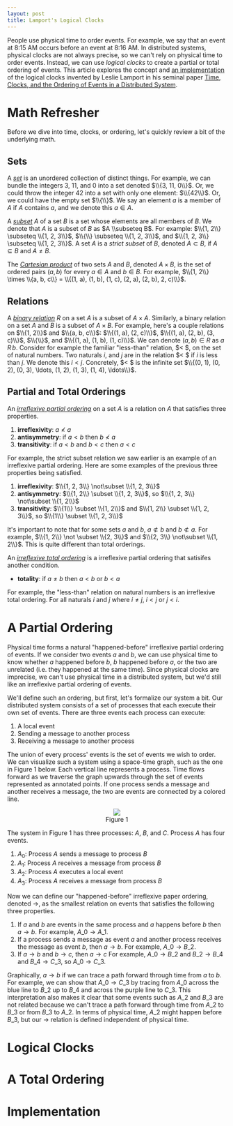 ```yaml
---
layout: post
title: Lamport's Logical Clocks
---
```


People use physical time to order events. For example, we say that an event at
8:15 AM occurs before an event at 8:16 AM. In distributed systems, physical
clocks are not always precise, so we can't rely on physical time to order
events. Instead, we can use *logical clocks* to create a partial or total
ordering of events. This article explores the concept and [an
implementation][mwhittaker-clocks] of the logical clocks invented by Leslie
Lamport in his seminal paper [Time, Clocks, and the Ordering of Events in a
Distributed System][lamport-paper].

# Math Refresher #
Before we dive into time, clocks, or ordering, let's quickly review a bit of
the underlying math.

## Sets ##
A [*set*][wiki-set] is an unordered collection of distinct things. For example,
we can bundle the integers 3, 11, and 0 into a set denoted $\\{3, 11, 0\\}$.
Or, we could throw the integer 42 into a set with only one element: $\\{42\\}$.
Or, we could have the empty set $\\{\\}$. We say an element $a$ is a member of
$A$ if $A$ contains $a$, and we denote this $a \in A$.

A [*subset*][wiki-subset] $A$ of a set $B$ is a set whose elements are all
members of $B$. We denote that $A$ is a subset of $B$ as $A \\subseteq B$. For
example: $\\{1, 2\\} \subseteq \\{1, 2, 3\\}$, $\\{\\} \subseteq \\{1, 2,
3\\}$, and $\\{1, 2, 3\\} \subseteq \\{1, 2, 3\\}$. A set $A$ is a *strict
subset* of $B$, denoted $A \subset B$, if $A \subseteq B$ and $A \neq B$.

The [*Cartesian product*][wiki-cartesian-product] of two sets $A$ and $B$,
denoted $A \times B$, is the set of ordered pairs $(a, b)$ for every $a \in A$
and $b \in B$. For example, $\\{1, 2\\} \times \\{a, b, c\\} = \\{(1, a), (1,
b), (1, c), (2, a), (2, b), 2, c)\\}$.

## Relations ##
A [*binary relation*][wiki-relation] $R$ on a set $A$ is a subset of $A \times
A$. Similarly, a binary relation on a set $A$ and $B$ is a subset of $A \times
B$. For example, here's a couple relations on $\\{1, 2\\}$ and $\\{a, b, c\\}$:
$\\{(1, a), (2, c)\\}$, $\\{(1, a), (2, b), (3, c)\\}$, $\\{\\}$, and $\\{(1,
a), (1, b), (1, c)\\}$. We can denote $(a, b) \in R$ as $a\,R\,b$.  Consider
for example the familiar "less-than" relation, $< $, on the set of natural
numbers. Two naturals $i$, and $j$ are in the relation $< $ if $i$ is less
than $j$. We denote this $i < j$. Concretely, $< $ is the infinite set
$\\{(0, 1), (0, 2), (0, 3), \ldots, (1, 2), (1, 3), (1, 4), \ldots\\}$.

## Partial and Total Orderings ##
An [*irreflexive partial ordering*][wiki-partial-ordering] on a set $A$ is a
relation on $A$ that satisfies three properties.

1. **irreflexivity**: $a \nless a$
2. **antisymmetry**: if $a < b$ then $b \nless a$
3. **transitivity**: if $a < b$ and $b < c$ then $a < c$

For example, the strict subset relation we saw earlier is an example of an
irreflexive partial ordering. Here are some examples of the previous three
properties being satisfied.

1. **irreflexivity**: $\\{1, 2, 3\\} \not\subset \\{1, 2, 3\\}$
2. **antisymmetry**: $\\{1, 2\\} \subset \\{1, 2, 3\\}$, so $\\{1, 2, 3\\}
   \not\subset \\{1, 2\\}$
3. **transitivity**: $\\{1\\} \subset \\{1, 2\\}$ and $\\{1, 2\\} \subset \\{1,
   2, 3\\}$, so $\\{1\\} \subset \\{1, 2, 3\\}$

It's important to note that for some sets $a$ and $b$, $a \not\subset b$ and $b
\not \subset a$. For example, $\\{1, 2\\} \not \subset \\{2, 3\\}$ and $\\{2,
3\\} \not\subset \\{1, 2\\}$. This is quite different than total orderings.

An [*irreflexive total ordering*][wiki-total-ordering] is a irreflexive partial
ordering that satisifes another condition.

- **totality**: if $a \neq b$ then $a < b$ or $b < a$

For example, the "less-than" relation on natural numbers is an irreflexive total
ordering. For all naturals $i$ and $j$ where $i \neq j$, $i < j$ or $j < i$.

# A Partial Ordering #
Physical time forms a natural "happened-before" irreflexive partial ordering of
events. If we consider two events $a$ and $b$, we can use physical time to know
whether $a$ happened before $b$, $b$ happened before $a$, or the two are
unrelated (i.e. they happened at the same time). Since physical clocks are
imprecise, we can't use physical time in a distributed system, but we'd still
like an irreflexive partial ordering of events.

We'll define such an ordering, but first, let's formalize our system a bit. Our
distributed system consists of a set of processes that each execute their own
set of events. There are three events each process can execute:

1. A local event
2. Sending a message to another process
3. Receiving a message to another process

The union of every process' events is the set of events we wish to order. We can
visualize such a system using a space-time graph, such as the one in Figure 1
below. Each vertical line represents a process. Time flows forward as we
traverse the graph upwards through the set of events represented as annotated
points. If one process sends a message and another receives a message, the two
are events are connected by a colored line.

<center>
  <figure>
    <img src="{{site.url}}/assets/lamport/clock.svg">
    <figcaption>
    Figure 1
    </figcaption>
  </figure>
</center>

The system in Figure 1 has three processes: $A$, $B$, and $C$. Process $A$ has
four events.

1. $A_0$: Process $A$ sends a message to process $B$
2. $A_1$: Process $A$ receives a message from process $B$
3. $A_2$: Process $A$ executes a local event
4. $A_3$: Process $A$ receives a message from process $B$

Now we can define our "happened-before" irreflexive paper ordering, denoted
$\rightarrow$, as the smallest relation on events that satisfies the following
three properties.

1. If $a$ and $b$ are events in the same process and $a$ happens before $b$
   then $a \rightarrow b$. For example, $A\_0 \rightarrow A\_1$.
2. If a process sends a message as event $a$ and another process receives the
   message as event $b$, then $a \rightarrow b$. For example, $A\_0 \rightarrow
   B\_2$.
3. If $a \rightarrow b$ and $b \rightarrow c$, then $a \rightarrow c$ For
   example, $A\_0 \rightarrow B\_2$ and $B\_2 \rightarrow B\_4$ and $B\_4
   \rightarrow C\_3$, so $A\_0 \rightarrow C\_3$.

Graphically, $a \rightarrow b$ if we can trace a path forward through time from
$a$ to $b$. For example, we can show that $A\_0 \rightarrow C\_3$ by tracing
from $A\_0$ across the blue line to $B\_2$ up to $B\_4$ and across the purple
line to $C\_3$. This interpretation also makes it clear that some events such
as $A\_2$ and $B\_3$ are not related because we can't trace a path forward
through time from $A\_2$ to $B\_3$ or from $B\_3$ to $A\_2$. In terms of
physical time, $A\_2$ might happen before $B\_3$, but our $\rightarrow$
relation is defined independent of physical time.

# Logical Clocks #
# A Total Ordering #
# Implementation #

[lamport-paper]:          http://web.stanford.edu/class/cs240/readings/lamport.pdf
[mwhittaker-clocks]:      https://github.com/mwhittaker/clocks
[wiki-set]:               http://en.wikipedia.org/wiki/Set_%28mathematics%29
[wiki-subset]:            http://en.wikipedia.org/wiki/Subset
[wiki-cartesian-product]: http://en.wikipedia.org/wiki/Cartesian_product
[wiki-relation]:          http://en.wikipedia.org/wiki/Binary_relation
[wiki-partial-ordering]:  http://en.wikipedia.org/wiki/Partially_ordered_set
[wiki-total-ordering]:    http://en.wikipedia.org/wiki/Total_order

